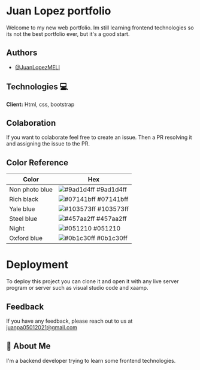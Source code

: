 
# Juan Lopez portfolio

Welcome to my new web portfolio. Im still learning frontend technologies so its not the best portfolio ever, but it's a good start.
## Authors

- [@JuanLopezMELI](https://github.com/JuanLopezMELI)


## Technologies 💻

**Client:** Html, css, bootstrap


## Colaboration

If you want to colaborate feel free to create an issue. Then a PR resolving it and assigning the issue to the PR.


## Color Reference

| Color             | Hex                                                                |
| ----------------- | ------------------------------------------------------------------ |
| Non photo blue | ![#9ad1d4ff](https://via.placeholder.com/10/9ad1d4ff?text=+) #9ad1d4ff |
| Rich black | ![#07141bff](https://via.placeholder.com/10/07141bff?text=+) #07141bff |
| Yale blue | ![#103573ff](https://via.placeholder.com/10/103573ff?text=+) #103573ff |
| Steel blue | ![#457aa2ff](https://via.placeholder.com/10/457aa2ff?text=+) #457aa2ff|
| Night | ![#051210](https://via.placeholder.com/10/051210?text=+) #051210|
| Oxford blue | ![#0b1c30ff](https://via.placeholder.com/10/0b1c30ff?text=+) #0b1c30ff|

# Deployment

To deploy this project you can clone it and open it with any live server program or server such as visual studio code and xaamp.

## Feedback

If you have any feedback, please reach out to us at juanpa05012021@gmail.com


## 🚀 About Me
I'm a backend developer trying to learn some frontend technologies.

